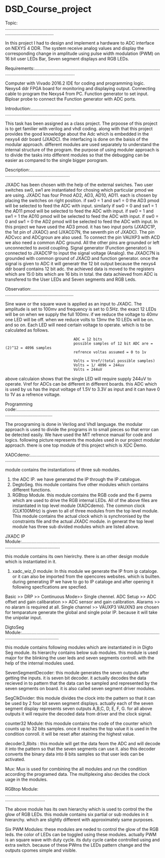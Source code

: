 # DSD_Course_project

Topic: ...................................................................................................................................................................

In this project  I had to design and implement a hardware to ADC interface on NEXYS 4 DDR.
The system receive analog values and display the corresponding change in amplitude using pulse width modulation (PWM) on 16 bit user LEDs Bar, Seven segment displays and RGB LEDs.

Requirements:.............................................................................................................................................................

Computer with Vivado 2016.2 IDE for coding and programming logic.  
Nexys4 ddr FPGA board for monitoring and displaying output. 
Connecting cable to program the Nexys4 from PC. 
Function generator to set input. 
Biploar probe to connect the Function generator with ADC ports. 

Introduction:.............................................................................................................................................................

This task has been assigned as a class project. The prpoose of this project is to get familier with verilog and vhdl coding.
along with that this project provides the good knowledge about the Adc which is embedded in the nexys4 ddr board (JXADC).
the interfacing is done on the baisis of the modular approach. 
different modules are used separately to understand the internal structure of the program. 
the purpose of using moduler approach is to divide the tasks into different modules so that the debugging can be easier as compared to the single bigger porogram. 

Description:.............................................................................................................................................................

JXADC has been chosen with the help of the external swiches. Two user switches sw0, sw1 are instantiated for chosing which particular pmod we are using.
JXADC has four Pmod AD2, AD3, AD10, AD11. each is chosen by placing the switches on right position. 
if sw0 = 1 and sw1 = 0 the AD3 pmod will be selected to feed the ADC with input. similarly 
if sw0 = 0 and sw1 = 1 the AD11 pmod will be selected to feed the ADC with input.
if sw0 = 1 and sw1 = 1 the AD10 pmod will be selected to feed the ADC with input.
if sw0 = 0 and sw1 = 0 the AD2 pmod will be selected to feed the ADC with input.
In this project we have used the AD3 pmod. it has two input ports (JXADC1P, the 1st pin of JXADC) and (JXACD7N, the seventh pin of JXADC). 
The pin ADCvcc and ADCgroun are also used. 
To connect the pin VAUXP3 with ACD we also need a common ADC ground. 
All the other pins are grounded or left unconnected to avoid coupling. 
Signal generator (Function generator) is connected to JXADC1P to input the signal voltage (Analog). 
the JXADC7N is grounded with common ground of JXACD and function generator. 
once the signal is given to ADC it will generatr the 12 bit output because the nexys4 ddr board contains 12 bit adc. 
the achieved data is moved to the registers which are 15:0 bits which are 16 bits in total. 
the data achieved from ADC is transfered to the User LEDs and Seven segments and RGB Leds. 

Observation:..............................................................................................................................................................

Sine wave or the square wave is applied as an input to JXADC. The amplitude is set to 100mv and frequency is set to 0.5Hz. 
the exact 12 LEDs will be on when we supply the full 100mv. if we reduce the voltage to 40mv one LED will be off. 
when we reduce volts to 13mv the 10 LEDs will be on. and so on.
Each LED will need certain voltage to operate. which is to be calculated as follows. 

                                   ADC = 12 bits 
                                   possible samples of 12 bit ADC are = (2)^12 = 4096 samples 
                                   refrence voltas assumed = 0 to 1v
                                   
                                   Volts = Vref/(total possible samples)
                                   Volts = 1/ 4096 = 244uv
                                   Volts = 244uV
above calculaion shows that the single LED will require supply 244uV to operate. 
Vref for ADCs can be different in different boards. this ADC which is used by us has the input voltage of 1.5V to 3.3V as input and it can have 0 to 1V as a refrence voltage.

Programming code:.........................................................................................................................................................

The proograming is done in Verilog and Vhdl language. 
the modular approach is used to divide the programs in to small pieces so that error can be detected easily. 
We have used the MIT refrence manual for code and logics. 
following picture represents the modules used in our project modular approach. 
there is one top module of this project which is XDC Demo. 

XADCdemo:.................................................................................................................................................................

module contains the instantiations of three sub modules. 
1) the ADC IP. we have generated the IP through the IP catalogue.
2) DegtoSeg. this module contains five other modules which contains different functions. 
3) RGBtop Module. this module contains the RGB code and the 6 pwms which are used to drive the RGB internal LEDs. 
All of the above files are instantiated in top level module (XADCdemo).
The common clock (CLK100MHz) is given to all of three modules from the top level module. 
This module contains the actual clock which is synchronised by the constraints file and the actual JXADC module. 
in generat the top level module has three sub divided modules which are listed above. 

JXADC IP Module:...........................................................................................................................................................

this module contains its own hierirchy. there is an other design module which is instantiated in it. 

1) xadc_wiz_0 module: In this module we generate the IP from ip cataloge. or it can also be imported from the opencores websites. which is builten. 
during generating IP we have to go to IP cataloge and after opening it following specfications are specfied. 

Basic >> DRP >> Continuous Mode>> Single chennel.
ADC Setup >> ADC offset and gain calibaration >> ADC sensor and gain calibration. 
Alarams >> no alaram is required at all. 
Single channel >> VAUXP3 VAUXN3 are chosen for temparature
generate the global and single polar IP. because it will take the unipolar input. 


DigtoSeg Module:..........................................................................................................................................................

this module contains following modules which are instantiated in in Digto Seg module. its hierarchy contains below  sub modules. 
this module is used major for the blinking the user leds and seven segments controll. with the help of the internal modules used. 

SevenSegmentDecoder: this module generates the seven outputs after getting the inputs. it is seven bit decoder. 
it actually decodes the data recieved in to pattern that the data can be sampled and represented by the seven segments on board. 
it is also called seven segment driver modules. 

SegClkDivider: this module divides the clock into the pattern so that it can be used by 2 four bit seven segment displays. 
actually each of the seven segment display represents seven outputs A,B,C, D, E, F, G. 
for all above outputs it will require the decoded data from driver and the clock signal. 

counter32 Module: this moodule contains the code of the counter which counts up to 32 bits samples. 
once it reaches the top value it is used in the condition conroll. it will be reset after ataining the highest value.

decoder3_8bits : this module will get the data feom  the ADC and will decode it into the pattern so that the seven segments can use it. 
also this decoder converts the binary data into 8 bits samples so that user leds can be activated. 

Mux: Mux is used for combining the all modules and run the condition according the programed data. 
The multiplexing also decides the clock uage in the modules. 


                       
                       




RGBtop Module: ............................................................................................................................................................

The above module has its own hierarchy which is used to control the the glow of RGB LEDs. 
this module contains six partial or sub modules in it hierarchy. which are slightly different with approximately same purposes. 

Six PWM Modules: these modules are neded to control the glow of the RGB leds. 
the color of LEDs can be toggled using these modules. 
actually PWM is an square wave with duty cycle. its duty cycle canbe controlled using and extra switch. 
because of these PWms the LEDs pattern change and the outputs cpomes simple and visible. 












